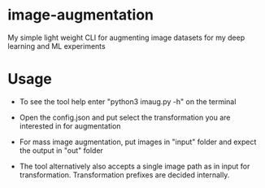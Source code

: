 # image-augmentation
My simple light weight CLI for augmenting image datasets for my deep learning and ML experiments

# Usage
- To see the tool help enter "python3 imaug.py -h" on the terminal

- Open the config.json and put select the transformation you are interested in for augmentation

- For mass image augmentation, put images in "input" folder and expect the output in "out" folder

- The tool alternatively also accepts a single image path as in input for transformation. Transformation prefixes are decided internally.


